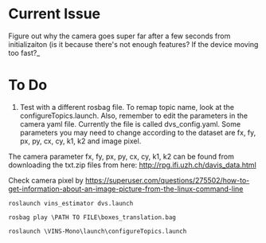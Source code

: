# Current Issue
Figure out why the camera goes super far after a few seconds from initializaiton (is it because there's not enough features? If the device moving too fast?_

# To Do
1) Test with a different rosbag file. To remap topic name, look at the configureTopics.launch. Also, remember to edit the parameters in the camera yaml file. Currently the file is called dvs_config.yaml. Some parameters you may need to change according to the dataset are fx, fy, px, py, cx, cy, k1, k2 and image pixel.

The camera parameter fx, fy, px, py, cx, cy, k1, k2  can be found from downloading the txt.zip files from here: http://rpg.ifi.uzh.ch/davis_data.html

Check camera pixel by https://superuser.com/questions/275502/how-to-get-information-about-an-image-picture-from-the-linux-command-line

```roslaunch vins_estimator dvs.launch```


```rosbag play \PATH TO FILE\boxes_translation.bag```


```roslaunch \VINS-Mono\launch\configureTopics.launch ```

